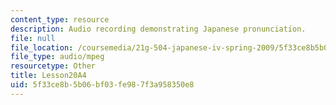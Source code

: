 ```yaml
---
content_type: resource
description: Audio recording demonstrating Japanese pronunciation.
file: null
file_location: /coursemedia/21g-504-japanese-iv-spring-2009/5f33ce8b5b06bf03fe987f3a958350e8_Lesson20A4.mp3
file_type: audio/mpeg
resourcetype: Other
title: Lesson20A4
uid: 5f33ce8b-5b06-bf03-fe98-7f3a958350e8
---
```


